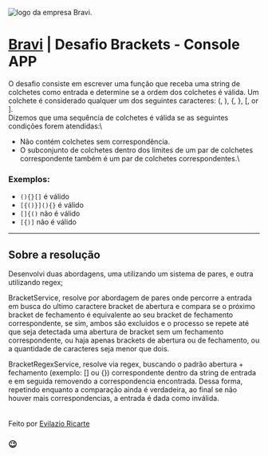 ![logo da empresa Bravi](https://bravi.com.br/app/uploads/2019/11/cropped-bravi_2211_favicon_AF-150x150.png "Bravi").


# [Bravi](https://bravi.com.br/) | Desafio Brackets - Console APP
O desafio consiste em escrever uma função que receba uma string de colchetes como entrada e determine se a
ordem dos colchetes é válida. Um colchete é considerado qualquer um dos seguintes
caracteres: (, ), {, }, [, or ].\
Dizemos que uma sequência de colchetes é válida se as seguintes condições forem
atendidas:\ 
- Não contém colchetes sem correspondência.
- O subconjunto de colchetes dentro dos limites de um par de colchetes correspondente
também é um par de colchetes correspondentes.\


### Exemplos:
- ```(){}[]``` é válido
- ```[{()}](){}``` é válido
- ```[]{()``` não é válido
- ```[{)]``` não é válido




---

## Sobre a resolução
Desenvolvi duas abordagens, uma utilizando um sistema de pares, e outra utilizando regex;

BracketService, resolve por abordagem de pares onde percorre a entrada em busca do ultimo caractere bracket de abertura e compara se o próximo bracket de fechamento é equivalente ao seu bracket de fechamento correspondente, se sim, ambos são excluidos e o processo se repete até que seja detectada uma abertura de bracket sem um fechamento correspondente, ou haja apenas brackets de abertura ou de fechamento, ou a quantidade de caracteres seja menor que dois.

BracketRegexService, resolve via regex, buscando o padrão abertura + fechamento (exemplo: [] ou {}) correspondente dentro da string de entrada e em seguida removendo a correspondencia encontrada. Dessa forma, repetindo enquanto a comparação ainda é verdadeira, ao final se não houver mais correspondencias, a entrada é dada como inválida.
\
\
\
Feito por [Evilazio Ricarte](https://www.linkedin.com/in/evilazio-ricarte-29ab4a1a8/)
### 😉